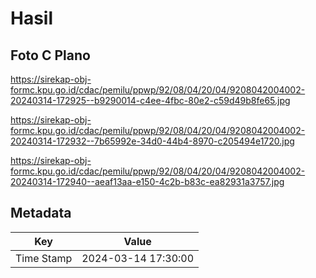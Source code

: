 # Hasil

## Foto C Plano

https://sirekap-obj-formc.kpu.go.id/cdac/pemilu/ppwp/92/08/04/20/04/9208042004002-20240314-172925--b9290014-c4ee-4fbc-80e2-c59d49b8fe65.jpg

https://sirekap-obj-formc.kpu.go.id/cdac/pemilu/ppwp/92/08/04/20/04/9208042004002-20240314-172932--7b65992e-34d0-44b4-8970-c205494e1720.jpg

https://sirekap-obj-formc.kpu.go.id/cdac/pemilu/ppwp/92/08/04/20/04/9208042004002-20240314-172940--aeaf13aa-e150-4c2b-b83c-ea82931a3757.jpg


## Metadata

| Key        | Value               |
| ---------- | ------------------- |
| Time Stamp | 2024-03-14 17:30:00 |



